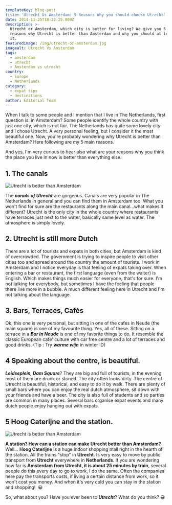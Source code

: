 ```yaml
---
templateKey: blog-post
title: 'Utrecht Vs Amsterdam: 5 Reasons Why you should choose Utrecht'
date: 2014-11-25T18:22:25.000Z
description: >-
  Utrecht or Amsterdam, which city is better for living? We give you 5 good
  reasons why Utrecht is better than Amsterdam and why you should at least visit
  it.
featuredimage: /img/utrecht-or-amsterdam.jpg
imagealt: Utrecht Vs Amsterdam
tags:
  - amsterdam
  - utrecht
  - Amsterdam vs utrecht
country:
  - Europe
  - Netherlands
category:
  - expat tips
  - destinations
author: Editorial Team
---
```

When I talk to some people and I mention that I live in The Netherlands, first question is: in Amsterdam? Some people identify the whole country with just one city, which is not fair. The Netherlands has quite some lovely city and I chose Utrecht. A very personal feeling, but I consider it the most beautiful one. Now, you're probably wondering why Utrecht is better than Amsterdam? Here following are my 5 main reasons. 

And yes, I'm very curious to hear also what are your reasons why you think the place you live in now is better than everything else. 

## 1. The canals

![Utrecht is better than Amsterdam](/img/uploads/2014/11/7804170274_315f39592a_z.jpg)

The _**canals of Utrecht**_ [ ](https://oranjeflamingo.wordpress.com/2014/04/11/europes-most-beautiful-canals-are-in-utrecht/)are gorgeous. Canals are very popular in The Netherlands in general and you can find them in Amsterdam too. What you won't find for sure are the restaurants along the main canal...what makes it different? Utrecht is the only city in the whole country where restaurants have terraces just next to the water, basically same level as water. The atmosphere is simply lovely.

## 2. Utrecht is still more Dutch

There are a lot of tourists and expats in both cities, but Amsterdam is kind of overcrowded. The government is trying to inspire people to visit other cities too and spread around the country the amount of tourists. I work in Amsterdam and I notice everyday is that feeling of expats taking over. When entering a bar or restaurant, the first language (even from the waiter) is English. Which makes things much easier for everyone, that's for sure. I'm not talking for everybody, but sometimes I have the feeling that people there live more in a bubble. A much different feeling here in Utrecht and I'm not talking about the language. 

## 3. Bars, Terraces, Cafès

Ok, this one is very personal, but sitting in one of the cafes in Neude (the main square) is one of my favourite thing. Yes, all of these. Sitting on a terrace in a _**Bar in Neude**_ is one of my favorite things to do. It resemble the classic European cafe' culture with car free centre and a lot of terraces and good drinks. (Tip : Try **_warme wijn_** in winter :D)

## 4 Speaking about the centre, is beautiful.

_**Leidseplein, Dam Square**_? They are big and full of tourists, in the evening most of them are drunk or stoned. The city often looks dirty. The centre of Utrecht is beautiful, historical, and easy to do it by walk. There are plenty of small bars where you can enjoy the real dutch atmosphere, sit down with your friends and have a beer. The city is also full of students and so parties are common in many places. Several bars organise expat events and many dutch people enjoy hanging out with expats.

## 5 Hoog Caterijne and the station.

![Utrecht is better than Amsterdam](/img/uploads/2014/11/10350172764_79cbe1c3ae_z.jpg)

**A station? How can a station can make Utrecht better than Amsterdam?** Well... **Hoog Caterijne** is a huge indoor shopping mall right in the hearth of the station. All the trains "stop" in **Utrecht**. Is very easy to move by public transport from **Utrecht** everywhere in **Netherlands**. If you are wondering how far is **Amsterdam from Utrecht, it is about 25 minutes by train**, several people do this every day to go to work, I do the same. Often the companies here pay the transports costs, if living a certain distance from work, so it won't cost you money. And when it's very cold you can stay in the station and shopping!  😀

So, what about you? Have you ever been to _**Utrecht**_? What do you think? 😀

